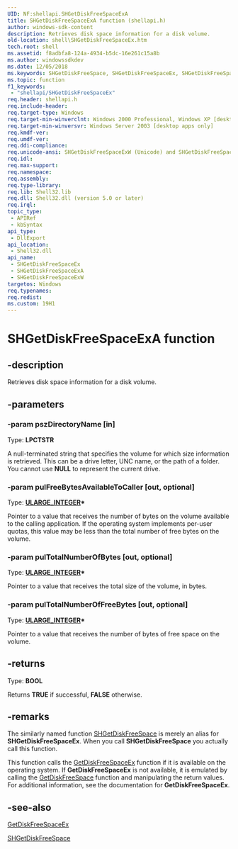 ```yaml
---
UID: NF:shellapi.SHGetDiskFreeSpaceExA
title: SHGetDiskFreeSpaceExA function (shellapi.h)
author: windows-sdk-content
description: Retrieves disk space information for a disk volume.
old-location: shell\SHGetDiskFreeSpaceEx.htm
tech.root: shell
ms.assetid: f8adbfa8-124a-4934-b5dc-16e261c15a8b
ms.author: windowssdkdev
ms.date: 12/05/2018
ms.keywords: SHGetDiskFreeSpace, SHGetDiskFreeSpaceEx, SHGetDiskFreeSpaceEx function [Windows Shell], SHGetDiskFreeSpaceExA, SHGetDiskFreeSpaceExW, _shell_SHGetDiskFreeSpaceEx, shell.SHGetDiskFreeSpaceEx, shellapi/SHGetDiskFreeSpaceEx, shellapi/SHGetDiskFreeSpaceExA, shellapi/SHGetDiskFreeSpaceExW
ms.topic: function
f1_keywords: 
 - "shellapi/SHGetDiskFreeSpaceEx"
req.header: shellapi.h
req.include-header: 
req.target-type: Windows
req.target-min-winverclnt: Windows 2000 Professional, Windows XP [desktop apps only]
req.target-min-winversvr: Windows Server 2003 [desktop apps only]
req.kmdf-ver: 
req.umdf-ver: 
req.ddi-compliance: 
req.unicode-ansi: SHGetDiskFreeSpaceExW (Unicode) and SHGetDiskFreeSpaceExA (ANSI)
req.idl: 
req.max-support: 
req.namespace: 
req.assembly: 
req.type-library: 
req.lib: Shell32.lib
req.dll: Shell32.dll (version 5.0 or later)
req.irql: 
topic_type:
 - APIRef
 - kbSyntax
api_type:
 - DllExport
api_location:
 - Shell32.dll
api_name:
 - SHGetDiskFreeSpaceEx
 - SHGetDiskFreeSpaceExA
 - SHGetDiskFreeSpaceExW
targetos: Windows
req.typenames: 
req.redist: 
ms.custom: 19H1
---
```


# SHGetDiskFreeSpaceExA function


## -description


Retrieves disk space information for a disk volume.


## -parameters




### -param pszDirectoryName [in]

Type: <b>LPCTSTR</b>

A null-terminated string that specifies the volume for which size information is retrieved. This can be a drive letter, UNC name, or the path of a folder. You cannot use <b>NULL</b> to represent the current drive.


### -param pulFreeBytesAvailableToCaller [out, optional]

Type: <b><a href="https://docs.microsoft.com/windows/win32/api/winnt/ns-winnt-ularge_integer~r1">ULARGE_INTEGER</a>*</b>

Pointer to a value that receives the number of bytes on the volume available to the calling application. If the operating system implements per-user quotas, this value may be less than the total number of free bytes on the volume.


### -param pulTotalNumberOfBytes [out, optional]

Type: <b><a href="https://docs.microsoft.com/windows/win32/api/winnt/ns-winnt-ularge_integer~r1">ULARGE_INTEGER</a>*</b>

Pointer to a value that receives the total size of the volume, in bytes.


### -param pulTotalNumberOfFreeBytes [out, optional]

Type: <b><a href="https://docs.microsoft.com/windows/win32/api/winnt/ns-winnt-ularge_integer~r1">ULARGE_INTEGER</a>*</b>

Pointer to a value that receives the number of bytes of free space on the volume.


## -returns



Type: <b>BOOL</b>

Returns <b>TRUE</b> if successful, <b>FALSE</b> otherwise.




## -remarks



The similarly named function <a href="https://docs.microsoft.com/previous-versions/bb762176(v=vs.85)">SHGetDiskFreeSpace</a> is merely an alias for <b>SHGetDiskFreeSpaceEx</b>. When you call <b>SHGetDiskFreeSpace</b> you actually call this function.

This function calls the <a href="https://docs.microsoft.com/windows/desktop/api/fileapi/nf-fileapi-getdiskfreespaceexa">GetDiskFreeSpaceEx</a> function if it is available on the operating system. If <b>GetDiskFreeSpaceEx</b> is not available, it is emulated by calling the <a href="https://docs.microsoft.com/windows/desktop/api/fileapi/nf-fileapi-getdiskfreespacea">GetDiskFreeSpace</a> function and manipulating the return values. For additional information, see the documentation for <b>GetDiskFreeSpaceEx</b>.




## -see-also




<a href="https://docs.microsoft.com/windows/desktop/api/fileapi/nf-fileapi-getdiskfreespaceexa">GetDiskFreeSpaceEx</a>



<a href="https://docs.microsoft.com/previous-versions/bb762176(v=vs.85)">SHGetDiskFreeSpace</a>
 

 

